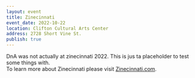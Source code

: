```yaml
---
layout: event
title: Zinecinnati
event_date: 2022-10-22
location: Clifton Cultural Arts Center
address: 2728 Short Vine St.
publish: true
---
```


DnA was not actually at zinecinnati 2022. This is jus ta placeholder to test some things with.  
To learn more about Zinecinnati please visit [Zinecinnati.com](https://www.zinecinnati.com).
